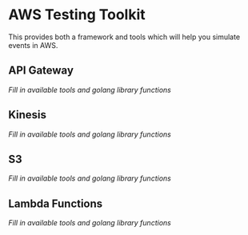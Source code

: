 # AWS Testing Toolkit
This provides both a framework and tools which will help you simulate events in AWS.

## API Gateway
*Fill in available tools and golang library functions*

## Kinesis
*Fill in available tools and golang library functions*

## S3
*Fill in available tools and golang library functions*

## Lambda Functions
*Fill in available tools and golang library functions*
